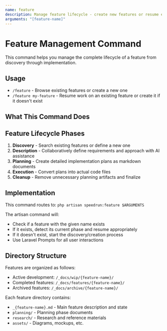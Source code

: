 ```yaml
---
name: feature
description: Manage feature lifecycle - create new features or resume existing ones
arguments: "[feature-name]"
---
```


# Feature Management Command

This command helps you manage the complete lifecycle of a feature from discovery through implementation.

## Usage

- `/feature` - Browse existing features or create a new one
- `/feature my-feature` - Resume work on an existing feature or create it if it doesn't exist

## What This Command Does

## Feature Lifecycle Phases

1. **Discovery** - Search existing features or define a new one
2. **Description** - Collaboratively define requirements and approach with AI assistance  
3. **Planning** - Create detailed implementation plans as markdown documents
4. **Execution** - Convert plans into actual code files
5. **Cleanup** - Remove unnecessary planning artifacts and finalize


## Implementation

This command routes to: `php artisan speedrun:feature $ARGUMENTS`

The artisan command will:
- Check if a feature with the given name exists
- If it exists, detect its current phase and resume appropriately
- If it doesn't exist, start the discovery/creation process
- Use Laravel Prompts for all user interactions

## Directory Structure

Features are organized as follows:
- Active development: `/_docs/wip/{feature-name}/`
- Completed features: `/_docs/features/{feature-name}/`
- Archived features: `/_docs/archive/{feature-name}/`

Each feature directory contains:
- `_{feature-name}.md` - Main feature description and state
- `planning/` - Planning phase documents
- `research/` - Research and reference materials
- `assets/` - Diagrams, mockups, etc.
